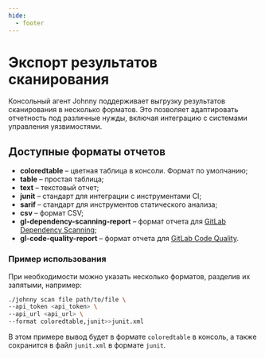 ```yaml
---
hide:
  - footer
---
```


# Экспорт результатов сканирования

Консольный агент Johnny поддерживает выгрузку результатов сканирования в несколько форматов. Это позволяет адаптировать отчетность под различные нужды, включая интеграцию с системами управления уязвимостями.

## Доступные форматы отчетов

- **coloredtable** – цветная таблица в консоли. Формат по умолчанию;
- **table** – простая таблица;
- **text** – текстовый отчет;
- **junit** – стандарт для интеграции с инструментами CI;
- **sarif** – стандарт для инструментов статического анализа;
- **csv** – формат CSV;
- **gl-dependency-scanning-report** – формат отчета для [GitLab Dependency Scanning](https://docs.gitlab.com/ee/user/application_security/dependency_scanning/);
- **gl-code-quality-report** – формат отчета для [GitLab Code Quality](https://docs.gitlab.com/ee/ci/testing/code_quality.html).

### Пример использования

При необходимости можно указать несколько форматов, разделив их запятыми, например:

```bash
./johnny scan file path/to/file \
--api_token <api_token> \
--api_url <api_url> \
--format coloredtable,junit>>junit.xml
```

В этом примере вывод будет в формате `coloredtable` в консоль, а также сохранится в файл `junit.xml` в формате `junit`.